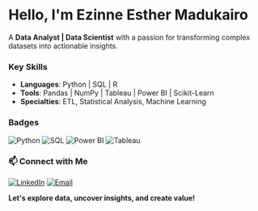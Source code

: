 <!-- Minimalist GitHub Profile -->

#  Hello, I'm **Ezinne Esther Madukairo**

A **Data Analyst | Data Scientist** with a passion for transforming complex datasets into actionable insights.

###  **Key Skills**
- **Languages**: Python | SQL | R  
- **Tools**: Pandas | NumPy | Tableau | Power BI | Scikit-Learn  
- **Specialties**: ETL, Statistical Analysis, Machine Learning  
### **Badges**

![Python](https://img.shields.io/badge/-Python-3776AB?logo=python&logoColor=white)
![SQL](https://img.shields.io/badge/-SQL-003B57?logo=postgresql&logoColor=white)
![Power BI](https://img.shields.io/badge/-Power%20BI-F2C811?logo=powerbi&logoColor=black)
![Tableau](https://img.shields.io/badge/-Tableau-E97627?logo=tableau&logoColor=white)

### 📫 **Connect with Me**
[![LinkedIn](https://img.shields.io/badge/-LinkedIn-blue?logo=linkedin&logoColor=white)](https://www.linkedin.com/in/ezinneesther/)
[![Email](https://img.shields.io/badge/-Email-red?logo=gmail&logoColor=white)](ezinnemadukairo@gmail.com)

**Let's explore data, uncover insights, and create value!** 
